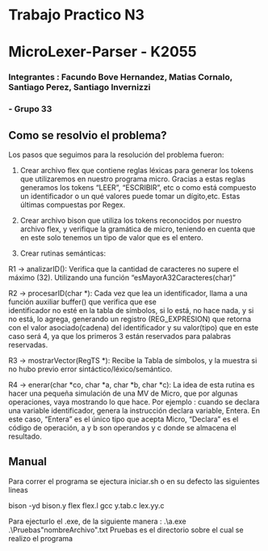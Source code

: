 # Trabajo Practico N3
# MicroLexer-Parser - K2055

### Integrantes : Facundo Bove Hernandez, Matias Cornalo, Santiago Perez, Santiago Invernizzi

### - Grupo 33

## Como se resolvio el problema? 
Los pasos que seguimos para la resolución del problema fueron:

1) Crear archivo flex que contiene reglas léxicas para generar los tokens que utilizaremos en nuestro programa micro. Gracias a estas reglas generamos los tokens “LEER”, “ESCRIBIR”, etc o como está compuesto un identificador o un qué valores puede tomar un dígito,etc. Estas últimas compuestas por Regex.
  
2) Crear archivo bison que utiliza los tokens reconocidos por nuestro archivo flex, y verifique la gramática de micro, teniendo en cuenta que en este solo tenemos un tipo de valor que es el entero.
   
3) Crear rutinas semánticas:
   
R1 -> analizarID(): Verifica que la cantidad de caracteres no supere el máximo (32). Utilizando una función “esMayorA32Caracteres(char)”

R2 -> procesarID(char *): Cada vez que lea un identificador, llama a una función auxiliar buffer() que verifica que ese     
identificador no esté en la tabla de símbolos, si lo está, no hace nada, y si no está, lo agrega, generando un registro (REG_EXPRESION) que retorna con el valor asociado(cadena) del identificador y su valor(tipo) que en este caso será 4, ya que los primeros 3 están reservados para palabras reservadas. 

R3 -> mostrarVector(RegTS *): Recibe la Tabla de símbolos, y la muestra si no hubo previo error sintáctico/léxico/semántico.

R4 -> enerar(char *co, char *a, char *b, char *c): La idea de esta rutina es hacer una pequeña simulación de una MV de Micro, que por algunas operaciones, vaya mostrando lo que hace. Por ejemplo : cuando se declara una variable identificador, genera la instrucción declara variable, Entera. En este caso, “Entera” es el único tipo que acepta Micro, “Declara” es el código de operación, a y b son operandos y c donde se almacena el resultado.

## Manual
Para correr el programa se ejectura iniciar.sh o en su defecto las siguientes lineas

bison -yd bison.y
flex flex.l
gcc y.tab.c lex.yy.c

Para ejecturlo el .exe, de la siguiente manera : .\a.exe .\Pruebas\"nombreArchivo".txt
Pruebas es el directorio sobre el cual se realizo el programa
